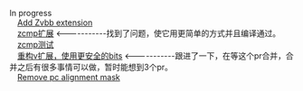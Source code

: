 In progress \
&emsp;[Add Zvbb extension](https://github.com/riscv/sail-riscv/pull/558) \
&emsp;[zcmp扩展](https://github.com/riscv/sail-riscv/pull/610)                   <-----------找到了问题，使它用更简单的方式并且编译通过。\
&emsp;[zcmp测试](https://github.com/riscv-software-src/riscv-tests/pull/592) \
&emsp;[重构v扩展，使用更安全的bits](https://github.com/riscv/sail-riscv/pull/622)   <-----------跟进了一下，在等这个pr合并，合并之后有很多事情可以做，暂时能想到3个pr。\
&emsp;[Remove pc alignment mask](https://github.com/riscv/sail-riscv/pull/618)

